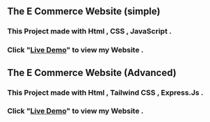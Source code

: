 ## The E Commerce Website (simple) 
### This Project made with Html , CSS , JavaScript .

### Click "[Live Demo](https://gadget-shopin.netlify.app/)" to view my Website .

## The E Commerce Website (Advanced) 
### This Project made with Html , Tailwind CSS , Express.Js .  

### Click "[Live Demo](https://e-commerce-websites-3l2v.onrender.com)" to view my Website .

